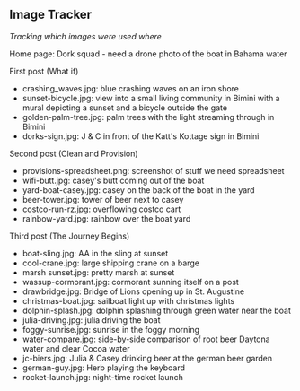 ## Image Tracker
*Tracking which images were used where*

Home page: Dork squad - need a drone photo of the boat in Bahama water

First post (What if)
* crashing_waves.jpg: blue crashing waves on an iron shore
* sunset-bicycle.jpg: view into a small living community in Bimini with a mural depicting a sunset and a bicycle outside the gate
* golden-palm-tree.jpg: palm trees with the light streaming through in Bimini
* dorks-sign.jpg: J & C in front of the Katt's Kottage sign in Bimini

Second post (Clean and Provision)
* provisions-spreadsheet.png: screenshot of stuff we need spreadsheet
* wifi-butt.jpg: casey's butt coming out of the boat
* yard-boat-casey.jpg: casey on the back of the boat in the yard
* beer-tower.jpg: tower of beer next to casey
* costco-run-rz.jpg: overflowing costco cart
* rainbow-yard.jpg: rainbow over the boat yard

Third post (The Journey Begins)
* boat-sling.jpg: AA in the sling at sunset
* cool-crane.jpg: large shipping crane on a barge
* marsh sunset.jpg: pretty marsh at sunset
* wassup-cormorant.jpg: cormorant sunning itself on a post
* drawbridge.jpg: Bridge of Lions opening up in St. Augustine
* christmas-boat.jpg: sailboat light up with christmas lights
* dolphin-splash.jpg: dolphin splashing through green water near the boat
* julia-driving.jpg: julia driving the boat
* foggy-sunrise.jpg: sunrise in the foggy morning
* water-compare.jpg: side-by-side comparison of root beer Daytona water and clear Cocoa water
* jc-biers.jpg: Julia & Casey drinking beer at the german beer garden
* german-guy.jpg: Herb playing the keyboard
* rocket-launch.jpg: night-time rocket launch
